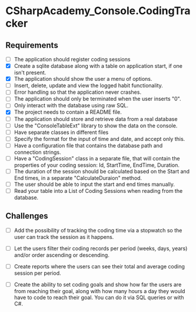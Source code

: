 # CSharpAcademy_Console.CodingTracker

## Requirements

- [ ] The application should register coding sessions
- [x] Create a sqlite database along with a table on application start, if one isn't present.
- [x] The application should show the user a menu of options.
- [ ] Insert, delete, update and view the logged habit functionality.
- [ ] Error handling so that the application never crashes.
- [ ] The application should only be terminated when the user inserts "0".
- [ ] Only interact with the database using raw SQL.
- [x] The project needs to contain a README file.
- [ ] The application should store and retrieve data from a real database
- [ ] Use the "ConsoleTableExt" library to show the data on the console.
- [ ] Have separate classes in different files 
- [ ] Specify the format for the input of time and date, and accept only this.
- [ ] Have a configuration file that contains the database path and connection strings.
- [ ] Have a "CodingSession" class in a separate file, that will contain the properties of your coding session: Id, StartTime, EndTime, Duration.
- [ ] The duration of the session should be calculated based on the Start and End times, in a separate "CalculateDuraion" method.
- [ ] The user should be able to input the start and end times manually.
- [ ] Read your table into a List of Coding Sessions when reading from the database.

## Challenges

- [ ] Add the possibility of tracking the coding time via a stopwatch so the user can track the session as it happens.
- [ ] Let the users filter their coding records per period (weeks, days, years) and/or order ascending or descending.
- [ ] Create reports where the users can see their total and average coding session per period.
- [ ] Create the ability to set coding goals and show how far the users are from reaching their goal, along with how many hours a day they would have to code to reach their goal. You can do it via SQL queries or with C#.

